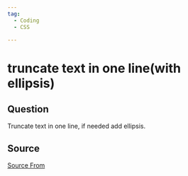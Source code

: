 ```yaml
---
tag:
  - Coding
  - CSS

---
```

  
# truncate text in one line(with ellipsis)

## Question
Truncate text in one line, if needed add ellipsis.




##  Source
[Source From](https://bigfrontend.dev/css/truncate-text-with-ellipsis-in-one-line)

  